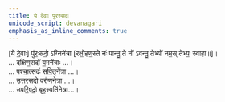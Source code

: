 ```yaml
---
title: ये देवाः पुरस्सदः
unicode_script: devanagari
emphasis_as_inline_comments: true
---
```


[ये दे॒वाः] पु॑रः॒सदो॒ ऽग्निने॑त्रा [रक्षो॒हण॒स्ते नः॑ पान्तु॒ ते नो॑ ऽवन्तु॒ तेभ्यो॑ नम॒स् तेभ्यः॒ स्वाहा॥]।  
… दक्षिण॒सदो॑ य॒मने॑त्राः  …।  
… पश्चा॒त्सदः॑ सवि॒तृने॑त्रा  …।  
… उत्तर॒सदो॒ वरु॑णनेत्रा  …।  
… उपरि॒षदो॒ बृह॒स्पति॑नेत्रा…।  
